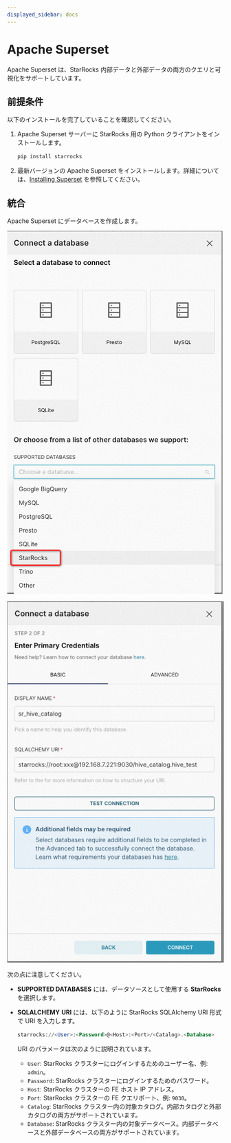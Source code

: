 ```yaml
---
displayed_sidebar: docs
---
```


# Apache Superset

Apache Superset は、StarRocks 内部データと外部データの両方のクエリと可視化をサポートしています。

## 前提条件

以下のインストールを完了していることを確認してください。

1. Apache Superset サーバーに StarRocks 用の Python クライアントをインストールします。

   ```SQL
   pip install starrocks
   ```

2. 最新バージョンの Apache Superset をインストールします。詳細については、[Installing Superset](https://superset.apache.org/docs/intro) を参照してください。

## 統合

Apache Superset にデータベースを作成します。

![Apache Superset - 1](../../_assets/BI_superset_1.png)

![Apache Superset - 2](../../_assets/BI_superset_2.png)

次の点に注意してください。

- **SUPPORTED DATABASES** には、データソースとして使用する **StarRocks** を選択します。
- **SQLALCHEMY** **URI** には、以下のように StarRocks SQLAlchemy URI 形式で URI を入力します。

  ```SQL
  starrocks://<User>:<Password>@<Host>:<Port>/<Catalog>.<Database>
  ```

  URI のパラメータは次のように説明されています。

  - `User`: StarRocks クラスターにログインするためのユーザー名、例: `admin`。
  - `Password`: StarRocks クラスターにログインするためのパスワード。
  - `Host`: StarRocks クラスターの FE ホスト IP アドレス。
  - `Port`: StarRocks クラスターの FE クエリポート、例: `9030`。
  - `Catalog`: StarRocks クラスター内の対象カタログ。内部カタログと外部カタログの両方がサポートされています。
  - `Database`: StarRocks クラスター内の対象データベース。内部データベースと外部データベースの両方がサポートされています。